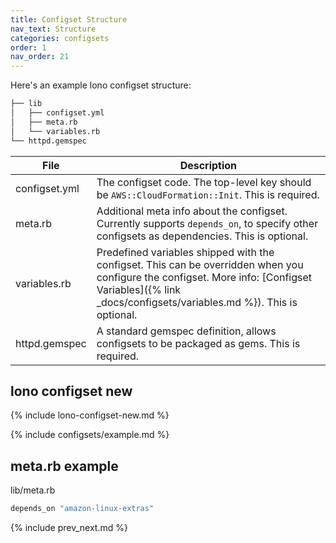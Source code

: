 ```yaml
---
title: Configset Structure
nav_text: Structure
categories: configsets
order: 1
nav_order: 21
---
```


Here's an example lono configset structure:

```sh
├── lib
│   ├── configset.yml
│   ├── meta.rb
│   └── variables.rb
└── httpd.gemspec
```

File | Description
--- | ---
configset.yml | The configset code.  The top-level key should be `AWS::CloudFormation::Init`. This is required.
meta.rb | Additional meta info about the configset. Currently supports `depends_on`, to specify other configsets as dependencies. This is optional.
variables.rb | Predefined variables shipped with the configset. This can be overridden when you configure the configset. More info: [Configset Variables]({% link _docs/configsets/variables.md %}). This is optional.
httpd.gemspec | A standard gemspec definition, allows configsets to be packaged as gems.  This is required.

## lono configset new

{% include lono-configset-new.md %}

{% include configsets/example.md %}

## meta.rb example

lib/meta.rb

```ruby
depends_on "amazon-linux-extras"
```

{% include prev_next.md %}
